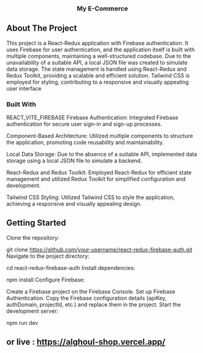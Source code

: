 <!-- PROJECT LOGO -->

<div align="center">

  <h3 align="center">My E-Commerce </h3>

 
</div>




## About The Project

This project is a React-Redux application with Firebase authentication. It uses Firebase for user authentication, and the application itself is built with multiple components, maintaining a well-structured codebase. Due to the unavailability of a suitable API, a local JSON file was created to simulate data storage. The state management is handled using React-Redux and Redux Toolkit, providing a scalable and efficient solution. Tailwind CSS is employed for styling, contributing to a responsive and visually appealing user interface





### Built With
REACT_VITE_FIREBASE 
Firebase Authentication: Integrated Firebase authentication for secure user sign-in and sign-up processes.

Component-Based Architecture: Utilized multiple components to structure the application, promoting code reusability and maintainability.

Local Data Storage: Due to the absence of a suitable API, implemented data storage using a local JSON file to simulate a backend.

React-Redux and Redux Toolkit: Employed React-Redux for efficient state management and utilized Redux Toolkit for simplified configuration and development.

Tailwind CSS Styling: Utilized Tailwind CSS to style the application, achieving a responsive and visually appealing design.




## Getting Started

Clone the repository:


git clone https://github.com/your-username/react-redux-firebase-auth.git
Navigate to the project directory:


cd react-redux-firebase-auth
Install dependencies:


npm install
Configure Firebase:

Create a Firebase project on the Firebase Console.
Set up Firebase Authentication.
Copy the Firebase configuration details (apiKey, authDomain, projectId, etc.) and replace them in the project.
Start the development server:


npm run dev


## or live : https://alghoul-shop.vercel.app/




   
